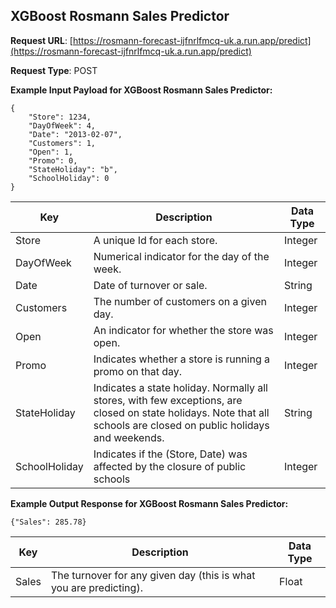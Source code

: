 ## XGBoost Rosmann Sales Predictor 
 

**Request URL**:  [https://rosmann-forecast-ijfnrlfmcq-uk.a.run.app/predict](https://rosmann-forecast-ijfnrlfmcq-uk.a.run.app/predict)

**Request Type**: POST


**Example Input Payload  for XGBoost Rosmann Sales Predictor:** 
    
    {
        "Store": 1234,
        "DayOfWeek": 4,
        "Date": "2013-02-07",
        "Customers": 1,
        "Open": 1,
        "Promo": 0,
        "StateHoliday": "b",
        "SchoolHoliday": 0
    }


| Key           | Description                                                                                                                                                          | Data Type  |
|---------------|----------------------------------------------------------------------------------------------------------------------------------------------------------------------|------------|
| Store         | A unique Id for each store.                                                                                                                                          | Integer    |
| DayOfWeek     | Numerical indicator for the day of the week.                                                                                                                         | Integer    |
| Date          | Date of turnover or sale.                                                                                                                                            | String     |
| Customers     | The number of customers on a given day.                                                                                                                              | Integer    |
| Open          | An indicator for whether the store was open.                                                                                                                         | Integer    |
| Promo         | Indicates whether a store is running a promo on that day.                                                                                                            | Integer    |
| StateHoliday  | Indicates a state holiday. Normally all stores, with few exceptions, are closed on state holidays. Note that all schools are closed on public holidays and weekends. | String     |
| SchoolHoliday | Indicates if the (Store, Date) was affected by the closure of public schools                                                                                         | Integer    |



**Example Output Response  for XGBoost Rosmann Sales Predictor:** 
    
    {"Sales": 285.78}


| Key   | Description                                                       | Data Type |
|-------|-------------------------------------------------------------------|-----------|
| Sales | The turnover for any given day (this is what you are predicting). | Float     |

